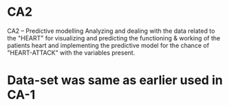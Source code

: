 # CA2
CA2 – Predictive modelling
Analyzing and dealing with the data related to the "HEART" for visualizing and predicting the functioning & working of the patients heart and implementing the predictive model for the chance of "HEART-ATTACK" with the variables present.
# Data-set was same as earlier used in CA-1
